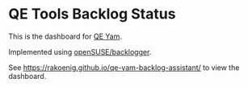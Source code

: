 # QE Tools Backlog Status

This is the dashboard for [QE Yam](https://progress.opensuse.org/projects/qe-yast/wiki/Wiki).

Implemented using [openSUSE/backlogger](https://github.com/openSUSE/backlogger).

See https://rakoenig.github.io/qe-yam-backlog-assistant/ to view the dashboard.
